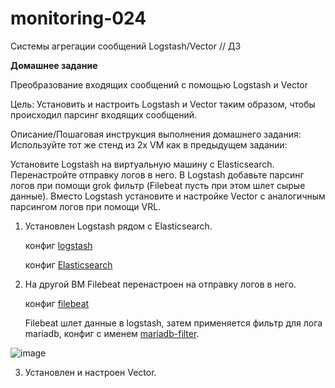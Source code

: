 # monitoring-024
Системы агрегации сообщений Logstash/Vector // ДЗ

**Домашнее задание**

Преобразование входящих сообщений с помощью Logstash и Vector

Цель:
Установить и настроить Logstash и Vector таким образом, чтобы происходил парсинг входящих сообщений.


Описание/Пошаговая инструкция выполнения домашнего задания:
Используйте тот же стенд из 2х VM как в предыдущем задании:

Установите Logstash на виртуальную машину с Elasticsearch. Перенастройте отправку логов в него. В Logstash добавьте парсинг логов при помощи grok фильтр (Filebeat пусть при этом шлет сырые данные).
Вместо Logstash установите и настройке Vector с аналогичным парсингом логов при помощи VRL.


1. Установлен Logstash рядом с Elasticsearch.

   конфиг [logstash](https://github.com/Vladimir174/monitoring-024/blob/main/logstash.yml)

   конфиг [Elasticsearch](https://github.com/Vladimir174/monitoring-024/blob/main/elasticsearch.yml)

3. На другой ВМ Filebeat перенастроен на отправку логов в него.

   конфиг [filebeat](https://github.com/Vladimir174/monitoring-024/blob/main/filebeat.yml)

   Filebeat шлет данные в logstash, затем применяется фильтр для лога mariadb, конфиг с именем [mariadb-filter](https://github.com/Vladimir174/monitoring-024/blob/main/mariadb-filter.conf). 

![image](https://github.com/user-attachments/assets/2cf73a04-c30e-44dc-9f99-7535c3f3679c)

3. Установлен и настроен Vector.

